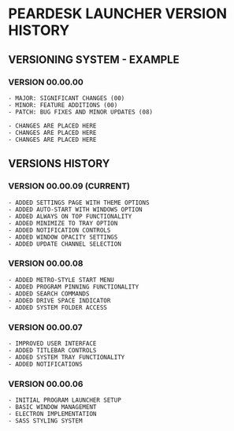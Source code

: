 # PEARDESK LAUNCHER VERSION HISTORY

## VERSIONING SYSTEM - EXAMPLE

### VERSION 00.00.00 
    - MAJOR: SIGNIFICANT CHANGES (00)
    - MINOR: FEATURE ADDITIONS (00)
    - PATCH: BUG FIXES AND MINOR UPDATES (08)

    - CHANGES ARE PLACED HERE
    - CHANGES ARE PLACED HERE
    - CHANGES ARE PLACED HERE

###

## VERSIONS HISTORY

### VERSION 00.00.09 (CURRENT)
    - ADDED SETTINGS PAGE WITH THEME OPTIONS
    - ADDED AUTO-START WITH WINDOWS OPTION
    - ADDED ALWAYS ON TOP FUNCTIONALITY
    - ADDED MINIMIZE TO TRAY OPTION
    - ADDED NOTIFICATION CONTROLS
    - ADDED WINDOW OPACITY SETTINGS
    - ADDED UPDATE CHANNEL SELECTION

### VERSION 00.00.08
    - ADDED METRO-STYLE START MENU
    - ADDED PROGRAM PINNING FUNCTIONALITY
    - ADDED SEARCH COMMANDS
    - ADDED DRIVE SPACE INDICATOR
    - ADDED SYSTEM FOLDER ACCESS

### VERSION 00.00.07
    - IMPROVED USER INTERFACE
    - ADDED TITLEBAR CONTROLS
    - ADDED SYSTEM TRAY FUNCTIONALITY
    - ADDED NOTIFICATIONS

### VERSION 00.00.06
    - INITIAL PROGRAM LAUNCHER SETUP
    - BASIC WINDOW MANAGEMENT
    - ELECTRON IMPLEMENTATION
    - SASS STYLING SYSTEM
